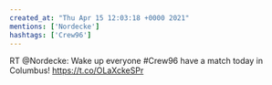```yaml
---
created_at: "Thu Apr 15 12:03:18 +0000 2021"
mentions: ['Nordecke']
hashtags: ['Crew96']
---
```


RT @Nordecke: Wake up everyone #Crew96 have a match today in Columbus! https://t.co/OLaXckeSPr